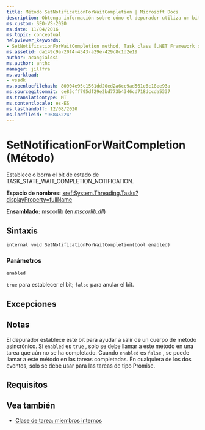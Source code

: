```yaml
---
title: Método SetNotificationForWaitCompletion | Microsoft Docs
description: Obtenga información sobre cómo el depurador utiliza un bit de estado para ayudar a salir de un cuerpo de método asincrónico para las tareas de tipo Promise.
ms.custom: SEO-VS-2020
ms.date: 11/04/2016
ms.topic: conceptual
helpviewer_keywords:
- SetNotificationForWaitCompletion method, Task class [.NET Framework debug engines]
ms.assetid: da149c9a-20f4-4543-a29e-429c8c1d2e19
author: acangialosi
ms.author: anthc
manager: jillfra
ms.workload:
- vssdk
ms.openlocfilehash: 80904e95c1561dd20ed2a6cc9ad561e6c18ee93a
ms.sourcegitcommit: ce85cff795df29e2bd773b4346cd718dccda5337
ms.translationtype: MT
ms.contentlocale: es-ES
ms.lasthandoff: 12/08/2020
ms.locfileid: "96845224"
---
```

# <a name="setnotificationforwaitcompletion-method"></a>SetNotificationForWaitCompletion (Método)
Establece o borra el bit de estado de TASK_STATE_WAIT_COMPLETION_NOTIFICATION.

 **Espacio de nombres:** <xref:System.Threading.Tasks?displayProperty=fullName>

 **Ensamblado:** mscorlib (en *mscorlib.dll*)

## <a name="syntax"></a>Sintaxis

```vb
internal void SetNotificationForWaitCompletion(bool enabled)
```

### <a name="parameters"></a>Parámetros
 `enabled`

 `true` para establecer el bit; `false` para anular el bit.

## <a name="exceptions"></a>Excepciones

## <a name="remarks"></a>Notas
 El depurador establece este bit para ayudar a salir de un cuerpo de método asincrónico. Si `enabled` es `true` , solo se debe llamar a este método en una tarea que aún no se ha completado. Cuando `enabled` es `false` , se puede llamar a este método en las tareas completadas. En cualquiera de los dos eventos, solo se debe usar para las tareas de tipo Promise.

## <a name="requirements"></a>Requisitos

## <a name="see-also"></a>Vea también
- [Clase de tarea: miembros internos](../../extensibility/debugger/task-class-internal-members.md)
